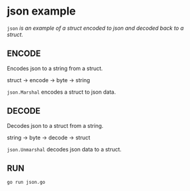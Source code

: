 # json example

`json` _is an example of a struct encoded to json and decoded
back to a struct._

## ENCODE

Encodes json to a string from a struct.

struct -> encode -> byte -> string

`json.Marshal` encodes a struct to json data.

## DECODE

Decodes json to a struct from a string.

string -> byte -> decode -> struct

`json.Unmarshal` decodes json data to a struct.

## RUN

```bash
go run json.go
```
